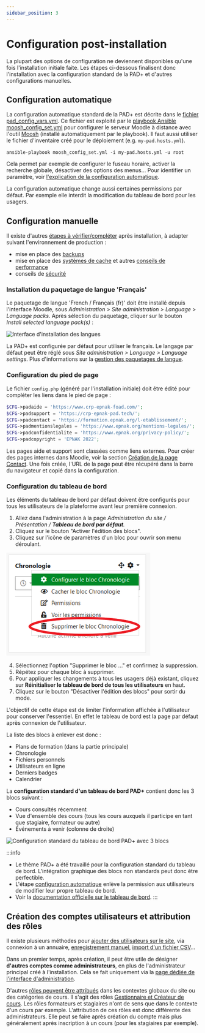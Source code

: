 ```yaml
---
sidebar_position: 3
---
```

# Configuration post-installation

La plupart des options de configuration ne deviennent disponibles qu'une fois l'installation initiale faite. Les étapes ci-dessous finalisent donc l'installation avec la configuration standard de la PAD+ et d'autres configurations manuelles.

## Configuration automatique

La configuration automatique standard de la PAD+ est décrite dans le [fichier pad_config_vars.yml](https://github.com/e-PSHAD/pad-infra/blob/main/ansible-playbooks/vars/pad_config_vars.yml). Ce fichier est exploité par le [playbook Ansible moosh_config_set.yml](https://github.com/e-PSHAD/pad-infra/blob/main/ansible-playbooks/moosh_config_set.yml) pour configurer le serveur Moodle à distance avec l'outil [Moosh](https://moosh-online.com/) (installé automatiquement par le playbook). Il faut aussi utiliser le fichier d'inventaire créé pour le déploiement (e.g. `my-pad.hosts.yml`).

```
ansible-playbook moosh_config_set.yml -i my-pad.hosts.yml -u root
```

Cela permet par exemple de configurer le fuseau horaire, activer la recherche globale, désactiver des options des menus... Pour identifier un paramètre, voir [l'explication de la configuration automatique](https://github.com/e-PSHAD/pad-infra/blob/main/moosh-config.md).

La configuration automatique change aussi certaines permissions par défaut. Par exemple elle interdit la modification du tableau de bord pour les usagers.

## Configuration manuelle

Il existe d'autres [étapes à vérifier/compléter](https://docs.moodle.org/311/en/Installing_Moodle#Final_configuration) après installation, à adapter suivant l'environnement de production :

- mise en place des [backups](https://docs.moodle.org/311/en/Site_backup)
- mise en place des [systèmes de cache](https://docs.moodle.org/311/en/Caching) et autres [conseils de performance](https://docs.moodle.org/311/en/Performance)
- conseils de [sécurité](https://docs.moodle.org/311/en/Security)

### Installation du paquetage de langue 'Français'

Le paquetage de langue 'French / Français (fr)' doit être installé depuis l'interface Moodle, sous *Administration > Site administration > Language > Language packs*. Après sélection du paquetage, cliquer sur le bouton *Install selected language pack(s)* :

![Interface d'installation des langues](/img/installation/language_pack_install.png)

La PAD+ est configurée par défaut pour utiliser le français. Le langage par défaut peut être réglé sous *Site administration > Language > Language settings*. Plus d'informations sur la [gestion des paquetages de langue](https://docs.moodle.org/3x/fr/Paquetages_de_langue).

### Configuration du pied de page

Le fichier `config.php` (généré par l'installation initiale) doit être édité pour compléter les liens dans le pied de page :

```php
$CFG->padaide = 'https://www.crp-epnak-foad.com/';
$CFG->padsupport = 'https://crp-epnak-pad.tech/';
$CFG->padcontact = 'https://formation.epnak.org/l-etablissement/';
$CFG->padmentionslegales = 'https://www.epnak.org/mentions-legales/';
$CFG->padconfidentialite = 'https://www.epnak.org/privacy-policy/';
$CFG->padcopyright = 'EPNAK 2022';
```

Les pages aide et support sont classées comme liens externes. Pour créer des pages internes dans Moodle, voir la section [Création de la page Contact](/marqueblanche/presentation#cr%C3%A9ation-de-la-page-contact). Une fois créée, l'URL de la page peut être récupéré dans la barre du navigateur et copié dans la configuration.

### Configuration du tableau de bord

Les éléments du tableau de bord par défaut doivent être configurés pour tous les utilisateurs de la plateforme avant leur première connexion.

1. Allez dans l'administration à la page *Administration du site / Présentation / **Tableau de bord par défaut**.*
1. Cliquez sur le bouton "Activer l'édition des blocs".
1. Cliquez sur l'icône de paramètres d'un bloc pour ouvrir son menu déroulant.

![Option de suppression dans le menu de paramètre d'un bloc](/img/installation/dashboard-deleteblock.png)

4. Sélectionnez l'option "Supprimer le bloc ..." et confirmez la suppression.
5. Répétez pour chaque bloc à supprimer.
6. Pour appliquer les changements à tous les usagers déjà existant, cliquez sur **Réinitialiser le tableau de bord de tous les utilisateurs** en haut.
7. Cliquez sur le bouton "Désactiver l'édition des blocs" pour sortir du mode.

L'objectif de cette étape est de limiter l'information affichée à l'utilisateur pour conserver l'essentiel. En effet le tableau de bord est la page par défaut après connexion de l'utilisateur.

La liste des blocs à enlever est donc :

- Plans de formation (dans la partie principale)
- Chronologie
- Fichiers personnels
- Utilisateurs en ligne
- Derniers badges
- Calendrier

La **configuration standard d'un tableau de bord PAD+** contient donc les 3 blocs suivant :

- Cours consultés récemment
- Vue d'ensemble des cours (tous les cours auxquels il participe en tant que stagiaire, formateur ou autre)
- Événements à venir (colonne de droite)

![Configuration standard du tableau de bord PAD+ avec 3 blocs](/img/installation/dashboard-pad-default.png)

:::info
- Le thème PAD+ a été travaillé pour la configuration standard du tableau de bord. L'intégration graphique des blocs non standards peut donc être perfectible.
- L'étape [configuration automatique](#configuration-automatique) enlève la permission aux utilisateurs de modifier leur propre tableau de bord.
- Voir la [documentation officielle sur le  tableau de bord](https://docs.moodle.org/3x/fr/Tableau_de_bord).
:::

## Création des comptes utilisateurs et attribution des rôles

Il existe plusieurs méthodes pour [ajouter des utilisateurs sur le site](https://docs.moodle.org/311/en/Authentication), via connexion à un annuaire, [enregistrement manuel](https://docs.moodle.org/3x/fr/Cr%C3%A9ation_manuelle_de_comptes), [import d'un fichier CSV](https://docs.moodle.org/3x/fr/Importer_des_utilisateurs)...

Dans un premier temps, après création, il peut être utile de désigner **d'autres comptes comme administrateurs**, en plus de l'administrateur principal créé à l'installation. Cela se fait uniquement via la [page dédiée de l'interface d'administration](https://docs.moodle.org/3x/fr/Administrateur).

D'autres [rôles peuvent être attribués](https://docs.moodle.org/3x/fr/Attribution_des_r%C3%B4les) dans les contextes globaux du site ou des catégories de cours. Il s'agit des rôles [Gestionnaire et Créateur de cours](https://docs.moodle.org/3x/fr/R%C3%B4les_standards). Les rôles formateurs et stagiaires n'ont de sens que dans le contexte d'un cours par exemple. L'attribution de ces rôles est donc différente des administrateurs. Elle peut se faire après création du compte mais plus généralement après inscription à un cours (pour les stagiaires par exemple).
